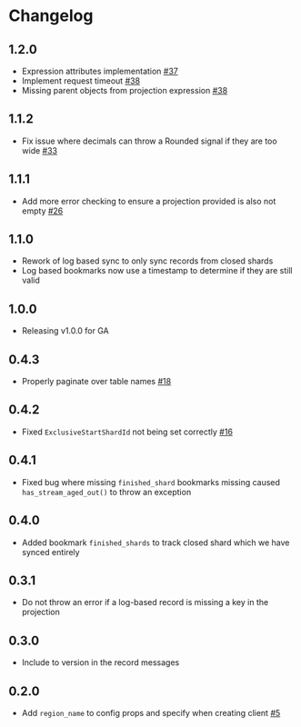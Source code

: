 # Changelog

## 1.2.0
  * Expression attributes implementation [#37](https://github.com/singer-io/dz-dynamodb/pull/37)
  * Implement request timeout [#38](https://github.com/singer-io/dz-dynamodb/pull/38)
  * Missing parent objects from projection expression [#38](https://github.com/singer-io/dz-dynamodb/pull/37)

## 1.1.2
  * Fix issue where decimals can throw a Rounded signal if they are too wide [#33](https://github.com/singer-io/dz-dynamodb/pull/33)

## 1.1.1
  * Add more error checking to ensure a projection provided is also not empty [#26](https://github.com/singer-io/dz-dynamodb/pull/26)

## 1.1.0
  * Rework of log based sync to only sync records from closed shards
  * Log based bookmarks now use a timestamp to determine if they are still valid

## 1.0.0
  * Releasing v1.0.0 for GA

## 0.4.3
 * Properly paginate over table names [#18](https://github.com/singer-io/dz-dynamodb/pull/18)

## 0.4.2
 * Fixed `ExclusiveStartShardId` not being set correctly [#16](https://github.com/singer-io/dz-dynamodb/pull/16)

## 0.4.1
 * Fixed bug where missing `finished_shard` bookmarks missing caused `has_stream_aged_out()` to throw an exception

## 0.4.0
 * Added bookmark `finished_shards` to track closed shard which we have synced entirely

## 0.3.1
 * Do not throw an error if a log-based record is missing a key in the projection

## 0.3.0
 * Include to version in the record messages

## 0.2.0
 * Add `region_name` to config props and specify when creating client [#5](https://github.com/singer-io/dz-dynamodb/pull/5)
